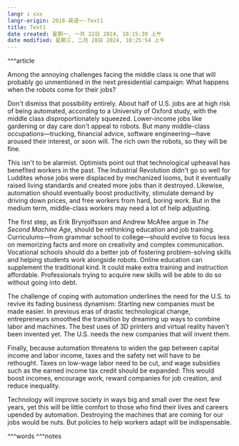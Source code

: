 ```yaml
---
langr : xxx
langr-origin: 2018-英语一-Text1
title: Text1
date created: 星期一, 一月 22日 2024, 10:15:39 上午
date modified: 星期三, 二月 28日 2024, 10:25:54 上午
---
```


^^^article

Among the annoying challenges facing the middle class is one that will probably go unmentioned in the next presidential campaign: What happens when the robots come for their jobs?

Don't dismiss that possibility entirely. About half of U.S. jobs are at high risk of being automated, according to a University of Oxford study, with the middle class disproportionately squeezed. Lower-income jobs like gardening or day care don't appeal to robots. But many middle-class occupations—trucking, financial advice, software engineering—have aroused their interest, or soon will. The rich own the robots, so they will be fine.

This isn't to be alarmist. Optimists point out that technological upheaval has benefited workers in the past. The Industrial Revolution didn't go so well for Luddites whose jobs were displaced by mechanized looms, but it eventually raised living standards and created more jobs than it destroyed. Likewise, automation should eventually boost productivity, stimulate demand by driving down prices, and free workers from hard, boring work. But in the medium term, middle-class workers may need a lot of help adjusting.

The first step, as Erik Brynjolfsson and Andrew McAfee argue in _The Second Machine Age_, should be rethinking education and job training. Curriculums—from grammar school to college—should evolve to focus less on memorizing facts and more on creativity and complex communication. Vocational schools should do a better job of fostering problem-solving skills and helping students work alongside robots. Online education can supplement the traditional kind. It could make extra training and instruction affordable. Professionals trying to acquire new skills will be able to do so without going into debt.

The challenge of coping with automation underlines the need for the U.S. to revive its fading business dynamism: Starting new companies must be made easier. In previous eras of drastic technological change, entrepreneurs smoothed the transition by dreaming up ways to combine labor and machines. The best uses of 3D printers and virtual reality haven't been invented yet. The U.S. needs the new companies that will invent them.

Finally, because automation threatens to widen the gap between capital income and labor income, taxes and the safety net will have to be rethought. Taxes on low-wage labor need to be cut, and wage subsidies such as the earned income tax credit should be expanded: This would boost incomes, encourage work, reward companies for job creation, and reduce inequality.

Technology will improve society in ways big and small over the next few years, yet this will be little comfort to those who find their lives and careers upended by automation. Destroying the machines that are coming for our jobs would be nuts. But policies to help workers adapt will be indispensable.




^^^words
^^^notes
